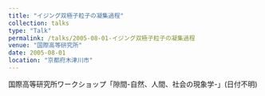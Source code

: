 ```yaml
---
title: "イジング双極子粒子の凝集過程"
collection: talks
type: "Talk"
permalink: /talks/2005-08-01-イジング双極子粒子の凝集過程
venue: "国際高等研究所"
date: 2005-08-01
location: "京都府木津川市"
---
```


国際高等研究所ワークショップ「隙間-自然、人間、社会の現象学-」(日付不明)
